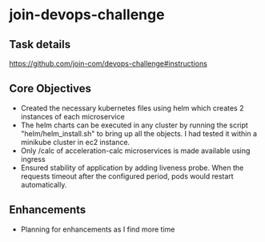# join-devops-challenge

## Task details
https://github.com/join-com/devops-challenge#instructions

## Core Objectives
- Created the necessary kubernetes files using helm which creates 2 instances of each microservice
- The helm charts can be executed in any cluster by running the script "helm/helm_install.sh" to bring up all the objects. I had tested it within a minikube cluster in ec2 instance. 
- Only /calc of acceleration-calc microservices is made available using ingress
- Ensured stability of application by adding liveness probe. When the requests timeout after the configured period, pods would restart automatically. 

## Enhancements
- Planning for enhancements as I find more time
